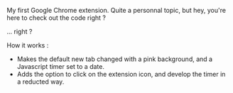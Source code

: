 My first Google Chrome extension.
Quite a personnal topic, but hey, you're here to check out the code right ?

... right ?

How it works : 

- Makes the default new tab changed with a pink background, and a Javascript timer set to a date.
- Adds the option to click on the extension icon, and develop the timer in a reducted way.